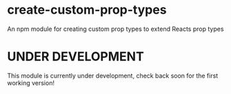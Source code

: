 # create-custom-prop-types
An npm module for creating custom prop types to extend Reacts prop types

# UNDER DEVELOPMENT
This module is currently under development, check back soon for the first working version!
